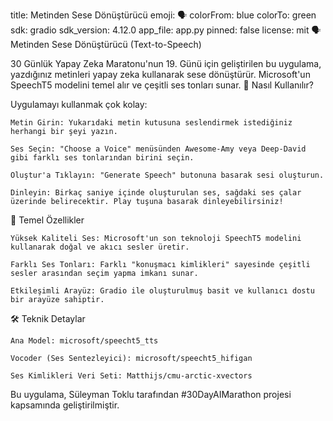 title: Metinden Sese Dönüştürücü emoji: 🗣️ colorFrom: blue colorTo: green sdk: gradio sdk_version: 4.12.0 app_file: app.py pinned: false license: mit
🗣️ Metinden Sese Dönüştürücü (Text-to-Speech)

30 Günlük Yapay Zeka Maratonu'nun 19. Günü için geliştirilen bu uygulama, yazdığınız metinleri yapay zeka kullanarak sese dönüştürür. Microsoft'un SpeechT5 modelini temel alır ve çeşitli ses tonları sunar.
🚀 Nasıl Kullanılır?

Uygulamayı kullanmak çok kolay:

    Metin Girin: Yukarıdaki metin kutusuna seslendirmek istediğiniz herhangi bir şeyi yazın.

    Ses Seçin: "Choose a Voice" menüsünden Awesome-Amy veya Deep-David gibi farklı ses tonlarından birini seçin.

    Oluştur'a Tıklayın: "Generate Speech" butonuna basarak sesi oluşturun.

    Dinleyin: Birkaç saniye içinde oluşturulan ses, sağdaki ses çalar üzerinde belirecektir. Play tuşuna basarak dinleyebilirsiniz!

🌟 Temel Özellikler

    Yüksek Kaliteli Ses: Microsoft'un son teknoloji SpeechT5 modelini kullanarak doğal ve akıcı sesler üretir.

    Farklı Ses Tonları: Farklı "konuşmacı kimlikleri" sayesinde çeşitli sesler arasından seçim yapma imkanı sunar.

    Etkileşimli Arayüz: Gradio ile oluşturulmuş basit ve kullanıcı dostu bir arayüze sahiptir.

🛠️ Teknik Detaylar

    Ana Model: microsoft/speecht5_tts

    Vocoder (Ses Sentezleyici): microsoft/speecht5_hifigan

    Ses Kimlikleri Veri Seti: Matthijs/cmu-arctic-xvectors

Bu uygulama, Süleyman Toklu tarafından #30DayAIMarathon projesi kapsamında geliştirilmiştir.